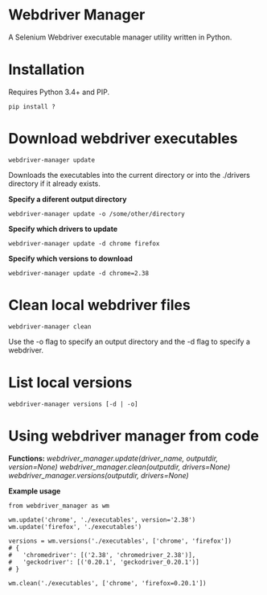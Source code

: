 Webdriver Manager
==================================================

A Selenium Webdriver executable manager utility written in Python.

# Installation

Requires Python 3.4+ and PIP.
```
pip install ?
```

# Download webdriver executables

```
webdriver-manager update
```

Downloads the executables into the current directory or into the ./drivers directory if it already exists.

**Specify a diferent output directory**

```
webdriver-manager update -o /some/other/directory
```

**Specify which drivers to update**

```
webdriver-manager update -d chrome firefox
```

**Specify which versions to download**

```
webdriver-manager update -d chrome=2.38
```

# Clean local webdriver files

```
webdriver-manager clean
```

Use the -o flag to specify an output directory and the -d flag to specify a webdriver.

# List local versions

```
webdriver-manager versions [-d | -o] 
```

# Using webdriver manager from code

**Functions:**
*webdriver_manager.update(driver_name, outputdir, version=None)*
*webdriver_manager.clean(outputdir, drivers=None)*
*webdriver_manager.versions(outputdir, drivers=None)*

**Example usage**

```
from webdriver_manager as wm

wm.update('chrome', './executables', version='2.38')
wm.update('firefox', './executables')

versions = wm.versions('./executables', ['chrome', 'firefox'])
# {
#   'chromedriver': [('2.38', 'chromedriver_2.38')],
#   'geckodriver': [('0.20.1', 'geckodriver_0.20.1')]
# }

wm.clean('./executables', ['chrome', 'firefox=0.20.1'])
```

